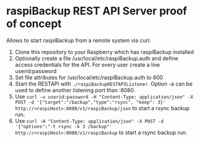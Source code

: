 # raspiBackup REST API Server proof of concept

Allows to start raspiBackup from a remote system via curl:

1. Clone this repository to your Raspberry which has raspiBackup installed
2. Optionally create a file /usr/local/etc/raspiBackup.auth and define access credentials for the API. For every user create a line userid:password
3. Set file attributes for /usr/local/etc/raspiBackup.auth to 600
4. Start the RESTAPI with ```./raspiBackupRESTAPIListener```. Option -a can be used to define another listening port than :8080.
5. Use ```curl -u userid:password -H "Content-Type: application/json" -X POST -d '{"target":"/backup","type":"rsync", "keep": 3}' http://<raspiHost>:8080/v1/raspiBackup/json``` to start a rsync backup run.
6. Use ```curl -H "Content-Type: application/json" -X POST -d '{"options":"-t rsync -k 3 /backup"' http://<raspiHost>:8080/v1/raspiBackup``` to start a rsync backup run.
